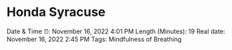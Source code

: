 # Honda Syracuse

Date & Time ⏰: November 16, 2022 4:01 PM
Length (Minutes): 19
Real date: November 16, 2022 2:45 PM
Tags: Mindfulness of Breathing